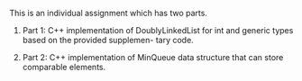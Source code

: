 This is an individual assignment which has two parts.

1. Part 1: C++ implementation of DoublyLinkedList for int and generic types based on the provided supplemen- tary code.

2. Part 2: C++ implementation of MinQueue data structure that can store comparable elements.
